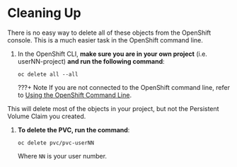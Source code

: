 # Cleaning Up

There is no easy way to delete all of these objects from the OpenShift console. This is a much easier task in the OpenShift command line.

1. In the OpenShift CLI, **make sure you are in your own project** (i.e. userNN-project) **and run the following command**:

    ```text
    oc delete all --all
    ```

    ???+ Note
        If you are not connected to the OpenShift command line, refer to [Using the OpenShift Command Line](../../lab002/lab002-1).

This will delete most of the objects in your project, but not the Persistent Volume Claim you created.

1. **To delete the PVC, run the command**:

    ```text
    oc delete pvc/pvc-userNN
    ```

    Where `NN` is your user number.
